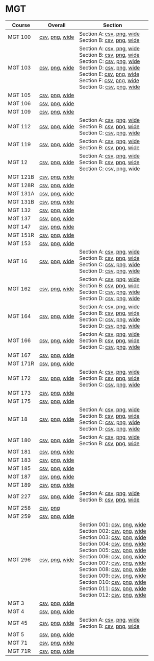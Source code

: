 # MGT

| Course | Overall | Section |
| ------ | ------- | ------- |
| MGT 100 | [csv](https://github.com/UCSD-Historical-Enrollment-Data/2024Spring/blob/main/overall/MGT%20100.csv), [png](https://raw.githubusercontent.com/UCSD-Historical-Enrollment-Data/2024Spring/main/plot_overall/MGT%20100.png), [wide](https://raw.githubusercontent.com/UCSD-Historical-Enrollment-Data/2024Spring/main/plot_overall_wide/MGT%20100.png) | Section A: [csv](https://github.com/UCSD-Historical-Enrollment-Data/2024Spring/blob/main/section/MGT%20100_A.csv), [png](https://raw.githubusercontent.com/UCSD-Historical-Enrollment-Data/2024Spring/main/plot_section/MGT%20100_A.png), [wide](https://raw.githubusercontent.com/UCSD-Historical-Enrollment-Data/2024Spring/main/plot_section_wide/MGT%20100_A.png)<br>Section B: [csv](https://github.com/UCSD-Historical-Enrollment-Data/2024Spring/blob/main/section/MGT%20100_B.csv), [png](https://raw.githubusercontent.com/UCSD-Historical-Enrollment-Data/2024Spring/main/plot_section/MGT%20100_B.png), [wide](https://raw.githubusercontent.com/UCSD-Historical-Enrollment-Data/2024Spring/main/plot_section_wide/MGT%20100_B.png) |
| MGT 103 | [csv](https://github.com/UCSD-Historical-Enrollment-Data/2024Spring/blob/main/overall/MGT%20103.csv), [png](https://raw.githubusercontent.com/UCSD-Historical-Enrollment-Data/2024Spring/main/plot_overall/MGT%20103.png), [wide](https://raw.githubusercontent.com/UCSD-Historical-Enrollment-Data/2024Spring/main/plot_overall_wide/MGT%20103.png) | Section A: [csv](https://github.com/UCSD-Historical-Enrollment-Data/2024Spring/blob/main/section/MGT%20103_A.csv), [png](https://raw.githubusercontent.com/UCSD-Historical-Enrollment-Data/2024Spring/main/plot_section/MGT%20103_A.png), [wide](https://raw.githubusercontent.com/UCSD-Historical-Enrollment-Data/2024Spring/main/plot_section_wide/MGT%20103_A.png)<br>Section B: [csv](https://github.com/UCSD-Historical-Enrollment-Data/2024Spring/blob/main/section/MGT%20103_B.csv), [png](https://raw.githubusercontent.com/UCSD-Historical-Enrollment-Data/2024Spring/main/plot_section/MGT%20103_B.png), [wide](https://raw.githubusercontent.com/UCSD-Historical-Enrollment-Data/2024Spring/main/plot_section_wide/MGT%20103_B.png)<br>Section C: [csv](https://github.com/UCSD-Historical-Enrollment-Data/2024Spring/blob/main/section/MGT%20103_C.csv), [png](https://raw.githubusercontent.com/UCSD-Historical-Enrollment-Data/2024Spring/main/plot_section/MGT%20103_C.png), [wide](https://raw.githubusercontent.com/UCSD-Historical-Enrollment-Data/2024Spring/main/plot_section_wide/MGT%20103_C.png)<br>Section D: [csv](https://github.com/UCSD-Historical-Enrollment-Data/2024Spring/blob/main/section/MGT%20103_D.csv), [png](https://raw.githubusercontent.com/UCSD-Historical-Enrollment-Data/2024Spring/main/plot_section/MGT%20103_D.png), [wide](https://raw.githubusercontent.com/UCSD-Historical-Enrollment-Data/2024Spring/main/plot_section_wide/MGT%20103_D.png)<br>Section E: [csv](https://github.com/UCSD-Historical-Enrollment-Data/2024Spring/blob/main/section/MGT%20103_E.csv), [png](https://raw.githubusercontent.com/UCSD-Historical-Enrollment-Data/2024Spring/main/plot_section/MGT%20103_E.png), [wide](https://raw.githubusercontent.com/UCSD-Historical-Enrollment-Data/2024Spring/main/plot_section_wide/MGT%20103_E.png)<br>Section F: [csv](https://github.com/UCSD-Historical-Enrollment-Data/2024Spring/blob/main/section/MGT%20103_F.csv), [png](https://raw.githubusercontent.com/UCSD-Historical-Enrollment-Data/2024Spring/main/plot_section/MGT%20103_F.png), [wide](https://raw.githubusercontent.com/UCSD-Historical-Enrollment-Data/2024Spring/main/plot_section_wide/MGT%20103_F.png)<br>Section G: [csv](https://github.com/UCSD-Historical-Enrollment-Data/2024Spring/blob/main/section/MGT%20103_G.csv), [png](https://raw.githubusercontent.com/UCSD-Historical-Enrollment-Data/2024Spring/main/plot_section/MGT%20103_G.png), [wide](https://raw.githubusercontent.com/UCSD-Historical-Enrollment-Data/2024Spring/main/plot_section_wide/MGT%20103_G.png) |
| MGT 105 | [csv](https://github.com/UCSD-Historical-Enrollment-Data/2024Spring/blob/main/overall/MGT%20105.csv), [png](https://raw.githubusercontent.com/UCSD-Historical-Enrollment-Data/2024Spring/main/plot_overall/MGT%20105.png), [wide](https://raw.githubusercontent.com/UCSD-Historical-Enrollment-Data/2024Spring/main/plot_overall_wide/MGT%20105.png) |  |
| MGT 106 | [csv](https://github.com/UCSD-Historical-Enrollment-Data/2024Spring/blob/main/overall/MGT%20106.csv), [png](https://raw.githubusercontent.com/UCSD-Historical-Enrollment-Data/2024Spring/main/plot_overall/MGT%20106.png), [wide](https://raw.githubusercontent.com/UCSD-Historical-Enrollment-Data/2024Spring/main/plot_overall_wide/MGT%20106.png) |  |
| MGT 109 | [csv](https://github.com/UCSD-Historical-Enrollment-Data/2024Spring/blob/main/overall/MGT%20109.csv), [png](https://raw.githubusercontent.com/UCSD-Historical-Enrollment-Data/2024Spring/main/plot_overall/MGT%20109.png), [wide](https://raw.githubusercontent.com/UCSD-Historical-Enrollment-Data/2024Spring/main/plot_overall_wide/MGT%20109.png) |  |
| MGT 112 | [csv](https://github.com/UCSD-Historical-Enrollment-Data/2024Spring/blob/main/overall/MGT%20112.csv), [png](https://raw.githubusercontent.com/UCSD-Historical-Enrollment-Data/2024Spring/main/plot_overall/MGT%20112.png), [wide](https://raw.githubusercontent.com/UCSD-Historical-Enrollment-Data/2024Spring/main/plot_overall_wide/MGT%20112.png) | Section A: [csv](https://github.com/UCSD-Historical-Enrollment-Data/2024Spring/blob/main/section/MGT%20112_A.csv), [png](https://raw.githubusercontent.com/UCSD-Historical-Enrollment-Data/2024Spring/main/plot_section/MGT%20112_A.png), [wide](https://raw.githubusercontent.com/UCSD-Historical-Enrollment-Data/2024Spring/main/plot_section_wide/MGT%20112_A.png)<br>Section B: [csv](https://github.com/UCSD-Historical-Enrollment-Data/2024Spring/blob/main/section/MGT%20112_B.csv), [png](https://raw.githubusercontent.com/UCSD-Historical-Enrollment-Data/2024Spring/main/plot_section/MGT%20112_B.png), [wide](https://raw.githubusercontent.com/UCSD-Historical-Enrollment-Data/2024Spring/main/plot_section_wide/MGT%20112_B.png)<br>Section C: [csv](https://github.com/UCSD-Historical-Enrollment-Data/2024Spring/blob/main/section/MGT%20112_C.csv), [png](https://raw.githubusercontent.com/UCSD-Historical-Enrollment-Data/2024Spring/main/plot_section/MGT%20112_C.png), [wide](https://raw.githubusercontent.com/UCSD-Historical-Enrollment-Data/2024Spring/main/plot_section_wide/MGT%20112_C.png) |
| MGT 119 | [csv](https://github.com/UCSD-Historical-Enrollment-Data/2024Spring/blob/main/overall/MGT%20119.csv), [png](https://raw.githubusercontent.com/UCSD-Historical-Enrollment-Data/2024Spring/main/plot_overall/MGT%20119.png), [wide](https://raw.githubusercontent.com/UCSD-Historical-Enrollment-Data/2024Spring/main/plot_overall_wide/MGT%20119.png) | Section A: [csv](https://github.com/UCSD-Historical-Enrollment-Data/2024Spring/blob/main/section/MGT%20119_A.csv), [png](https://raw.githubusercontent.com/UCSD-Historical-Enrollment-Data/2024Spring/main/plot_section/MGT%20119_A.png), [wide](https://raw.githubusercontent.com/UCSD-Historical-Enrollment-Data/2024Spring/main/plot_section_wide/MGT%20119_A.png)<br>Section B: [csv](https://github.com/UCSD-Historical-Enrollment-Data/2024Spring/blob/main/section/MGT%20119_B.csv), [png](https://raw.githubusercontent.com/UCSD-Historical-Enrollment-Data/2024Spring/main/plot_section/MGT%20119_B.png), [wide](https://raw.githubusercontent.com/UCSD-Historical-Enrollment-Data/2024Spring/main/plot_section_wide/MGT%20119_B.png) |
| MGT 12 | [csv](https://github.com/UCSD-Historical-Enrollment-Data/2024Spring/blob/main/overall/MGT%2012.csv), [png](https://raw.githubusercontent.com/UCSD-Historical-Enrollment-Data/2024Spring/main/plot_overall/MGT%2012.png), [wide](https://raw.githubusercontent.com/UCSD-Historical-Enrollment-Data/2024Spring/main/plot_overall_wide/MGT%2012.png) | Section A: [csv](https://github.com/UCSD-Historical-Enrollment-Data/2024Spring/blob/main/section/MGT%2012_A.csv), [png](https://raw.githubusercontent.com/UCSD-Historical-Enrollment-Data/2024Spring/main/plot_section/MGT%2012_A.png), [wide](https://raw.githubusercontent.com/UCSD-Historical-Enrollment-Data/2024Spring/main/plot_section_wide/MGT%2012_A.png)<br>Section B: [csv](https://github.com/UCSD-Historical-Enrollment-Data/2024Spring/blob/main/section/MGT%2012_B.csv), [png](https://raw.githubusercontent.com/UCSD-Historical-Enrollment-Data/2024Spring/main/plot_section/MGT%2012_B.png), [wide](https://raw.githubusercontent.com/UCSD-Historical-Enrollment-Data/2024Spring/main/plot_section_wide/MGT%2012_B.png)<br>Section C: [csv](https://github.com/UCSD-Historical-Enrollment-Data/2024Spring/blob/main/section/MGT%2012_C.csv), [png](https://raw.githubusercontent.com/UCSD-Historical-Enrollment-Data/2024Spring/main/plot_section/MGT%2012_C.png), [wide](https://raw.githubusercontent.com/UCSD-Historical-Enrollment-Data/2024Spring/main/plot_section_wide/MGT%2012_C.png) |
| MGT 121B | [csv](https://github.com/UCSD-Historical-Enrollment-Data/2024Spring/blob/main/overall/MGT%20121B.csv), [png](https://raw.githubusercontent.com/UCSD-Historical-Enrollment-Data/2024Spring/main/plot_overall/MGT%20121B.png), [wide](https://raw.githubusercontent.com/UCSD-Historical-Enrollment-Data/2024Spring/main/plot_overall_wide/MGT%20121B.png) |  |
| MGT 128R | [csv](https://github.com/UCSD-Historical-Enrollment-Data/2024Spring/blob/main/overall/MGT%20128R.csv), [png](https://raw.githubusercontent.com/UCSD-Historical-Enrollment-Data/2024Spring/main/plot_overall/MGT%20128R.png), [wide](https://raw.githubusercontent.com/UCSD-Historical-Enrollment-Data/2024Spring/main/plot_overall_wide/MGT%20128R.png) |  |
| MGT 131A | [csv](https://github.com/UCSD-Historical-Enrollment-Data/2024Spring/blob/main/overall/MGT%20131A.csv), [png](https://raw.githubusercontent.com/UCSD-Historical-Enrollment-Data/2024Spring/main/plot_overall/MGT%20131A.png), [wide](https://raw.githubusercontent.com/UCSD-Historical-Enrollment-Data/2024Spring/main/plot_overall_wide/MGT%20131A.png) |  |
| MGT 131B | [csv](https://github.com/UCSD-Historical-Enrollment-Data/2024Spring/blob/main/overall/MGT%20131B.csv), [png](https://raw.githubusercontent.com/UCSD-Historical-Enrollment-Data/2024Spring/main/plot_overall/MGT%20131B.png), [wide](https://raw.githubusercontent.com/UCSD-Historical-Enrollment-Data/2024Spring/main/plot_overall_wide/MGT%20131B.png) |  |
| MGT 132 | [csv](https://github.com/UCSD-Historical-Enrollment-Data/2024Spring/blob/main/overall/MGT%20132.csv), [png](https://raw.githubusercontent.com/UCSD-Historical-Enrollment-Data/2024Spring/main/plot_overall/MGT%20132.png), [wide](https://raw.githubusercontent.com/UCSD-Historical-Enrollment-Data/2024Spring/main/plot_overall_wide/MGT%20132.png) |  |
| MGT 137 | [csv](https://github.com/UCSD-Historical-Enrollment-Data/2024Spring/blob/main/overall/MGT%20137.csv), [png](https://raw.githubusercontent.com/UCSD-Historical-Enrollment-Data/2024Spring/main/plot_overall/MGT%20137.png), [wide](https://raw.githubusercontent.com/UCSD-Historical-Enrollment-Data/2024Spring/main/plot_overall_wide/MGT%20137.png) |  |
| MGT 147 | [csv](https://github.com/UCSD-Historical-Enrollment-Data/2024Spring/blob/main/overall/MGT%20147.csv), [png](https://raw.githubusercontent.com/UCSD-Historical-Enrollment-Data/2024Spring/main/plot_overall/MGT%20147.png), [wide](https://raw.githubusercontent.com/UCSD-Historical-Enrollment-Data/2024Spring/main/plot_overall_wide/MGT%20147.png) |  |
| MGT 151R | [csv](https://github.com/UCSD-Historical-Enrollment-Data/2024Spring/blob/main/overall/MGT%20151R.csv), [png](https://raw.githubusercontent.com/UCSD-Historical-Enrollment-Data/2024Spring/main/plot_overall/MGT%20151R.png), [wide](https://raw.githubusercontent.com/UCSD-Historical-Enrollment-Data/2024Spring/main/plot_overall_wide/MGT%20151R.png) |  |
| MGT 153 | [csv](https://github.com/UCSD-Historical-Enrollment-Data/2024Spring/blob/main/overall/MGT%20153.csv), [png](https://raw.githubusercontent.com/UCSD-Historical-Enrollment-Data/2024Spring/main/plot_overall/MGT%20153.png), [wide](https://raw.githubusercontent.com/UCSD-Historical-Enrollment-Data/2024Spring/main/plot_overall_wide/MGT%20153.png) |  |
| MGT 16 | [csv](https://github.com/UCSD-Historical-Enrollment-Data/2024Spring/blob/main/overall/MGT%2016.csv), [png](https://raw.githubusercontent.com/UCSD-Historical-Enrollment-Data/2024Spring/main/plot_overall/MGT%2016.png), [wide](https://raw.githubusercontent.com/UCSD-Historical-Enrollment-Data/2024Spring/main/plot_overall_wide/MGT%2016.png) | Section A: [csv](https://github.com/UCSD-Historical-Enrollment-Data/2024Spring/blob/main/section/MGT%2016_A.csv), [png](https://raw.githubusercontent.com/UCSD-Historical-Enrollment-Data/2024Spring/main/plot_section/MGT%2016_A.png), [wide](https://raw.githubusercontent.com/UCSD-Historical-Enrollment-Data/2024Spring/main/plot_section_wide/MGT%2016_A.png)<br>Section B: [csv](https://github.com/UCSD-Historical-Enrollment-Data/2024Spring/blob/main/section/MGT%2016_B.csv), [png](https://raw.githubusercontent.com/UCSD-Historical-Enrollment-Data/2024Spring/main/plot_section/MGT%2016_B.png), [wide](https://raw.githubusercontent.com/UCSD-Historical-Enrollment-Data/2024Spring/main/plot_section_wide/MGT%2016_B.png)<br>Section C: [csv](https://github.com/UCSD-Historical-Enrollment-Data/2024Spring/blob/main/section/MGT%2016_C.csv), [png](https://raw.githubusercontent.com/UCSD-Historical-Enrollment-Data/2024Spring/main/plot_section/MGT%2016_C.png), [wide](https://raw.githubusercontent.com/UCSD-Historical-Enrollment-Data/2024Spring/main/plot_section_wide/MGT%2016_C.png)<br>Section D: [csv](https://github.com/UCSD-Historical-Enrollment-Data/2024Spring/blob/main/section/MGT%2016_D.csv), [png](https://raw.githubusercontent.com/UCSD-Historical-Enrollment-Data/2024Spring/main/plot_section/MGT%2016_D.png), [wide](https://raw.githubusercontent.com/UCSD-Historical-Enrollment-Data/2024Spring/main/plot_section_wide/MGT%2016_D.png) |
| MGT 162 | [csv](https://github.com/UCSD-Historical-Enrollment-Data/2024Spring/blob/main/overall/MGT%20162.csv), [png](https://raw.githubusercontent.com/UCSD-Historical-Enrollment-Data/2024Spring/main/plot_overall/MGT%20162.png), [wide](https://raw.githubusercontent.com/UCSD-Historical-Enrollment-Data/2024Spring/main/plot_overall_wide/MGT%20162.png) | Section A: [csv](https://github.com/UCSD-Historical-Enrollment-Data/2024Spring/blob/main/section/MGT%20162_A.csv), [png](https://raw.githubusercontent.com/UCSD-Historical-Enrollment-Data/2024Spring/main/plot_section/MGT%20162_A.png), [wide](https://raw.githubusercontent.com/UCSD-Historical-Enrollment-Data/2024Spring/main/plot_section_wide/MGT%20162_A.png)<br>Section B: [csv](https://github.com/UCSD-Historical-Enrollment-Data/2024Spring/blob/main/section/MGT%20162_B.csv), [png](https://raw.githubusercontent.com/UCSD-Historical-Enrollment-Data/2024Spring/main/plot_section/MGT%20162_B.png), [wide](https://raw.githubusercontent.com/UCSD-Historical-Enrollment-Data/2024Spring/main/plot_section_wide/MGT%20162_B.png)<br>Section C: [csv](https://github.com/UCSD-Historical-Enrollment-Data/2024Spring/blob/main/section/MGT%20162_C.csv), [png](https://raw.githubusercontent.com/UCSD-Historical-Enrollment-Data/2024Spring/main/plot_section/MGT%20162_C.png), [wide](https://raw.githubusercontent.com/UCSD-Historical-Enrollment-Data/2024Spring/main/plot_section_wide/MGT%20162_C.png)<br>Section D: [csv](https://github.com/UCSD-Historical-Enrollment-Data/2024Spring/blob/main/section/MGT%20162_D.csv), [png](https://raw.githubusercontent.com/UCSD-Historical-Enrollment-Data/2024Spring/main/plot_section/MGT%20162_D.png), [wide](https://raw.githubusercontent.com/UCSD-Historical-Enrollment-Data/2024Spring/main/plot_section_wide/MGT%20162_D.png) |
| MGT 164 | [csv](https://github.com/UCSD-Historical-Enrollment-Data/2024Spring/blob/main/overall/MGT%20164.csv), [png](https://raw.githubusercontent.com/UCSD-Historical-Enrollment-Data/2024Spring/main/plot_overall/MGT%20164.png), [wide](https://raw.githubusercontent.com/UCSD-Historical-Enrollment-Data/2024Spring/main/plot_overall_wide/MGT%20164.png) | Section A: [csv](https://github.com/UCSD-Historical-Enrollment-Data/2024Spring/blob/main/section/MGT%20164_A.csv), [png](https://raw.githubusercontent.com/UCSD-Historical-Enrollment-Data/2024Spring/main/plot_section/MGT%20164_A.png), [wide](https://raw.githubusercontent.com/UCSD-Historical-Enrollment-Data/2024Spring/main/plot_section_wide/MGT%20164_A.png)<br>Section B: [csv](https://github.com/UCSD-Historical-Enrollment-Data/2024Spring/blob/main/section/MGT%20164_B.csv), [png](https://raw.githubusercontent.com/UCSD-Historical-Enrollment-Data/2024Spring/main/plot_section/MGT%20164_B.png), [wide](https://raw.githubusercontent.com/UCSD-Historical-Enrollment-Data/2024Spring/main/plot_section_wide/MGT%20164_B.png)<br>Section C: [csv](https://github.com/UCSD-Historical-Enrollment-Data/2024Spring/blob/main/section/MGT%20164_C.csv), [png](https://raw.githubusercontent.com/UCSD-Historical-Enrollment-Data/2024Spring/main/plot_section/MGT%20164_C.png), [wide](https://raw.githubusercontent.com/UCSD-Historical-Enrollment-Data/2024Spring/main/plot_section_wide/MGT%20164_C.png)<br>Section D: [csv](https://github.com/UCSD-Historical-Enrollment-Data/2024Spring/blob/main/section/MGT%20164_D.csv), [png](https://raw.githubusercontent.com/UCSD-Historical-Enrollment-Data/2024Spring/main/plot_section/MGT%20164_D.png), [wide](https://raw.githubusercontent.com/UCSD-Historical-Enrollment-Data/2024Spring/main/plot_section_wide/MGT%20164_D.png) |
| MGT 166 | [csv](https://github.com/UCSD-Historical-Enrollment-Data/2024Spring/blob/main/overall/MGT%20166.csv), [png](https://raw.githubusercontent.com/UCSD-Historical-Enrollment-Data/2024Spring/main/plot_overall/MGT%20166.png), [wide](https://raw.githubusercontent.com/UCSD-Historical-Enrollment-Data/2024Spring/main/plot_overall_wide/MGT%20166.png) | Section A: [csv](https://github.com/UCSD-Historical-Enrollment-Data/2024Spring/blob/main/section/MGT%20166_A.csv), [png](https://raw.githubusercontent.com/UCSD-Historical-Enrollment-Data/2024Spring/main/plot_section/MGT%20166_A.png), [wide](https://raw.githubusercontent.com/UCSD-Historical-Enrollment-Data/2024Spring/main/plot_section_wide/MGT%20166_A.png)<br>Section B: [csv](https://github.com/UCSD-Historical-Enrollment-Data/2024Spring/blob/main/section/MGT%20166_B.csv), [png](https://raw.githubusercontent.com/UCSD-Historical-Enrollment-Data/2024Spring/main/plot_section/MGT%20166_B.png), [wide](https://raw.githubusercontent.com/UCSD-Historical-Enrollment-Data/2024Spring/main/plot_section_wide/MGT%20166_B.png)<br>Section C: [csv](https://github.com/UCSD-Historical-Enrollment-Data/2024Spring/blob/main/section/MGT%20166_C.csv), [png](https://raw.githubusercontent.com/UCSD-Historical-Enrollment-Data/2024Spring/main/plot_section/MGT%20166_C.png), [wide](https://raw.githubusercontent.com/UCSD-Historical-Enrollment-Data/2024Spring/main/plot_section_wide/MGT%20166_C.png) |
| MGT 167 | [csv](https://github.com/UCSD-Historical-Enrollment-Data/2024Spring/blob/main/overall/MGT%20167.csv), [png](https://raw.githubusercontent.com/UCSD-Historical-Enrollment-Data/2024Spring/main/plot_overall/MGT%20167.png), [wide](https://raw.githubusercontent.com/UCSD-Historical-Enrollment-Data/2024Spring/main/plot_overall_wide/MGT%20167.png) |  |
| MGT 171R | [csv](https://github.com/UCSD-Historical-Enrollment-Data/2024Spring/blob/main/overall/MGT%20171R.csv), [png](https://raw.githubusercontent.com/UCSD-Historical-Enrollment-Data/2024Spring/main/plot_overall/MGT%20171R.png), [wide](https://raw.githubusercontent.com/UCSD-Historical-Enrollment-Data/2024Spring/main/plot_overall_wide/MGT%20171R.png) |  |
| MGT 172 | [csv](https://github.com/UCSD-Historical-Enrollment-Data/2024Spring/blob/main/overall/MGT%20172.csv), [png](https://raw.githubusercontent.com/UCSD-Historical-Enrollment-Data/2024Spring/main/plot_overall/MGT%20172.png), [wide](https://raw.githubusercontent.com/UCSD-Historical-Enrollment-Data/2024Spring/main/plot_overall_wide/MGT%20172.png) | Section A: [csv](https://github.com/UCSD-Historical-Enrollment-Data/2024Spring/blob/main/section/MGT%20172_A.csv), [png](https://raw.githubusercontent.com/UCSD-Historical-Enrollment-Data/2024Spring/main/plot_section/MGT%20172_A.png), [wide](https://raw.githubusercontent.com/UCSD-Historical-Enrollment-Data/2024Spring/main/plot_section_wide/MGT%20172_A.png)<br>Section B: [csv](https://github.com/UCSD-Historical-Enrollment-Data/2024Spring/blob/main/section/MGT%20172_B.csv), [png](https://raw.githubusercontent.com/UCSD-Historical-Enrollment-Data/2024Spring/main/plot_section/MGT%20172_B.png), [wide](https://raw.githubusercontent.com/UCSD-Historical-Enrollment-Data/2024Spring/main/plot_section_wide/MGT%20172_B.png)<br>Section C: [csv](https://github.com/UCSD-Historical-Enrollment-Data/2024Spring/blob/main/section/MGT%20172_C.csv), [png](https://raw.githubusercontent.com/UCSD-Historical-Enrollment-Data/2024Spring/main/plot_section/MGT%20172_C.png), [wide](https://raw.githubusercontent.com/UCSD-Historical-Enrollment-Data/2024Spring/main/plot_section_wide/MGT%20172_C.png) |
| MGT 173 | [csv](https://github.com/UCSD-Historical-Enrollment-Data/2024Spring/blob/main/overall/MGT%20173.csv), [png](https://raw.githubusercontent.com/UCSD-Historical-Enrollment-Data/2024Spring/main/plot_overall/MGT%20173.png), [wide](https://raw.githubusercontent.com/UCSD-Historical-Enrollment-Data/2024Spring/main/plot_overall_wide/MGT%20173.png) |  |
| MGT 175 | [csv](https://github.com/UCSD-Historical-Enrollment-Data/2024Spring/blob/main/overall/MGT%20175.csv), [png](https://raw.githubusercontent.com/UCSD-Historical-Enrollment-Data/2024Spring/main/plot_overall/MGT%20175.png), [wide](https://raw.githubusercontent.com/UCSD-Historical-Enrollment-Data/2024Spring/main/plot_overall_wide/MGT%20175.png) |  |
| MGT 18 | [csv](https://github.com/UCSD-Historical-Enrollment-Data/2024Spring/blob/main/overall/MGT%2018.csv), [png](https://raw.githubusercontent.com/UCSD-Historical-Enrollment-Data/2024Spring/main/plot_overall/MGT%2018.png), [wide](https://raw.githubusercontent.com/UCSD-Historical-Enrollment-Data/2024Spring/main/plot_overall_wide/MGT%2018.png) | Section A: [csv](https://github.com/UCSD-Historical-Enrollment-Data/2024Spring/blob/main/section/MGT%2018_A.csv), [png](https://raw.githubusercontent.com/UCSD-Historical-Enrollment-Data/2024Spring/main/plot_section/MGT%2018_A.png), [wide](https://raw.githubusercontent.com/UCSD-Historical-Enrollment-Data/2024Spring/main/plot_section_wide/MGT%2018_A.png)<br>Section B: [csv](https://github.com/UCSD-Historical-Enrollment-Data/2024Spring/blob/main/section/MGT%2018_B.csv), [png](https://raw.githubusercontent.com/UCSD-Historical-Enrollment-Data/2024Spring/main/plot_section/MGT%2018_B.png), [wide](https://raw.githubusercontent.com/UCSD-Historical-Enrollment-Data/2024Spring/main/plot_section_wide/MGT%2018_B.png)<br>Section C: [csv](https://github.com/UCSD-Historical-Enrollment-Data/2024Spring/blob/main/section/MGT%2018_C.csv), [png](https://raw.githubusercontent.com/UCSD-Historical-Enrollment-Data/2024Spring/main/plot_section/MGT%2018_C.png), [wide](https://raw.githubusercontent.com/UCSD-Historical-Enrollment-Data/2024Spring/main/plot_section_wide/MGT%2018_C.png)<br>Section D: [csv](https://github.com/UCSD-Historical-Enrollment-Data/2024Spring/blob/main/section/MGT%2018_D.csv), [png](https://raw.githubusercontent.com/UCSD-Historical-Enrollment-Data/2024Spring/main/plot_section/MGT%2018_D.png), [wide](https://raw.githubusercontent.com/UCSD-Historical-Enrollment-Data/2024Spring/main/plot_section_wide/MGT%2018_D.png) |
| MGT 180 | [csv](https://github.com/UCSD-Historical-Enrollment-Data/2024Spring/blob/main/overall/MGT%20180.csv), [png](https://raw.githubusercontent.com/UCSD-Historical-Enrollment-Data/2024Spring/main/plot_overall/MGT%20180.png), [wide](https://raw.githubusercontent.com/UCSD-Historical-Enrollment-Data/2024Spring/main/plot_overall_wide/MGT%20180.png) | Section A: [csv](https://github.com/UCSD-Historical-Enrollment-Data/2024Spring/blob/main/section/MGT%20180_A.csv), [png](https://raw.githubusercontent.com/UCSD-Historical-Enrollment-Data/2024Spring/main/plot_section/MGT%20180_A.png), [wide](https://raw.githubusercontent.com/UCSD-Historical-Enrollment-Data/2024Spring/main/plot_section_wide/MGT%20180_A.png)<br>Section B: [csv](https://github.com/UCSD-Historical-Enrollment-Data/2024Spring/blob/main/section/MGT%20180_B.csv), [png](https://raw.githubusercontent.com/UCSD-Historical-Enrollment-Data/2024Spring/main/plot_section/MGT%20180_B.png), [wide](https://raw.githubusercontent.com/UCSD-Historical-Enrollment-Data/2024Spring/main/plot_section_wide/MGT%20180_B.png) |
| MGT 181 | [csv](https://github.com/UCSD-Historical-Enrollment-Data/2024Spring/blob/main/overall/MGT%20181.csv), [png](https://raw.githubusercontent.com/UCSD-Historical-Enrollment-Data/2024Spring/main/plot_overall/MGT%20181.png), [wide](https://raw.githubusercontent.com/UCSD-Historical-Enrollment-Data/2024Spring/main/plot_overall_wide/MGT%20181.png) |  |
| MGT 183 | [csv](https://github.com/UCSD-Historical-Enrollment-Data/2024Spring/blob/main/overall/MGT%20183.csv), [png](https://raw.githubusercontent.com/UCSD-Historical-Enrollment-Data/2024Spring/main/plot_overall/MGT%20183.png), [wide](https://raw.githubusercontent.com/UCSD-Historical-Enrollment-Data/2024Spring/main/plot_overall_wide/MGT%20183.png) |  |
| MGT 185 | [csv](https://github.com/UCSD-Historical-Enrollment-Data/2024Spring/blob/main/overall/MGT%20185.csv), [png](https://raw.githubusercontent.com/UCSD-Historical-Enrollment-Data/2024Spring/main/plot_overall/MGT%20185.png), [wide](https://raw.githubusercontent.com/UCSD-Historical-Enrollment-Data/2024Spring/main/plot_overall_wide/MGT%20185.png) |  |
| MGT 187 | [csv](https://github.com/UCSD-Historical-Enrollment-Data/2024Spring/blob/main/overall/MGT%20187.csv), [png](https://raw.githubusercontent.com/UCSD-Historical-Enrollment-Data/2024Spring/main/plot_overall/MGT%20187.png), [wide](https://raw.githubusercontent.com/UCSD-Historical-Enrollment-Data/2024Spring/main/plot_overall_wide/MGT%20187.png) |  |
| MGT 189 | [csv](https://github.com/UCSD-Historical-Enrollment-Data/2024Spring/blob/main/overall/MGT%20189.csv), [png](https://raw.githubusercontent.com/UCSD-Historical-Enrollment-Data/2024Spring/main/plot_overall/MGT%20189.png), [wide](https://raw.githubusercontent.com/UCSD-Historical-Enrollment-Data/2024Spring/main/plot_overall_wide/MGT%20189.png) |  |
| MGT 227 | [csv](https://github.com/UCSD-Historical-Enrollment-Data/2024Spring/blob/main/overall/MGT%20227.csv), [png](https://raw.githubusercontent.com/UCSD-Historical-Enrollment-Data/2024Spring/main/plot_overall/MGT%20227.png), [wide](https://raw.githubusercontent.com/UCSD-Historical-Enrollment-Data/2024Spring/main/plot_overall_wide/MGT%20227.png) | Section A: [csv](https://github.com/UCSD-Historical-Enrollment-Data/2024Spring/blob/main/section/MGT%20227_A.csv), [png](https://raw.githubusercontent.com/UCSD-Historical-Enrollment-Data/2024Spring/main/plot_section/MGT%20227_A.png), [wide](https://raw.githubusercontent.com/UCSD-Historical-Enrollment-Data/2024Spring/main/plot_section_wide/MGT%20227_A.png)<br>Section B: [csv](https://github.com/UCSD-Historical-Enrollment-Data/2024Spring/blob/main/section/MGT%20227_B.csv), [png](https://raw.githubusercontent.com/UCSD-Historical-Enrollment-Data/2024Spring/main/plot_section/MGT%20227_B.png), [wide](https://raw.githubusercontent.com/UCSD-Historical-Enrollment-Data/2024Spring/main/plot_section_wide/MGT%20227_B.png) |
| MGT 258 | [csv](https://github.com/UCSD-Historical-Enrollment-Data/2024Spring/blob/main/overall/MGT%20258.csv), [png](https://raw.githubusercontent.com/UCSD-Historical-Enrollment-Data/2024Spring/main/plot_overall/MGT%20258.png) |  |
| MGT 259 | [csv](https://github.com/UCSD-Historical-Enrollment-Data/2024Spring/blob/main/overall/MGT%20259.csv), [png](https://raw.githubusercontent.com/UCSD-Historical-Enrollment-Data/2024Spring/main/plot_overall/MGT%20259.png), [wide](https://raw.githubusercontent.com/UCSD-Historical-Enrollment-Data/2024Spring/main/plot_overall_wide/MGT%20259.png) |  |
| MGT 296 | [csv](https://github.com/UCSD-Historical-Enrollment-Data/2024Spring/blob/main/overall/MGT%20296.csv), [png](https://raw.githubusercontent.com/UCSD-Historical-Enrollment-Data/2024Spring/main/plot_overall/MGT%20296.png), [wide](https://raw.githubusercontent.com/UCSD-Historical-Enrollment-Data/2024Spring/main/plot_overall_wide/MGT%20296.png) | Section 001: [csv](https://github.com/UCSD-Historical-Enrollment-Data/2024Spring/blob/main/section/MGT%20296_001.csv), [png](https://raw.githubusercontent.com/UCSD-Historical-Enrollment-Data/2024Spring/main/plot_section/MGT%20296_001.png), [wide](https://raw.githubusercontent.com/UCSD-Historical-Enrollment-Data/2024Spring/main/plot_section_wide/MGT%20296_001.png)<br>Section 002: [csv](https://github.com/UCSD-Historical-Enrollment-Data/2024Spring/blob/main/section/MGT%20296_002.csv), [png](https://raw.githubusercontent.com/UCSD-Historical-Enrollment-Data/2024Spring/main/plot_section/MGT%20296_002.png), [wide](https://raw.githubusercontent.com/UCSD-Historical-Enrollment-Data/2024Spring/main/plot_section_wide/MGT%20296_002.png)<br>Section 003: [csv](https://github.com/UCSD-Historical-Enrollment-Data/2024Spring/blob/main/section/MGT%20296_003.csv), [png](https://raw.githubusercontent.com/UCSD-Historical-Enrollment-Data/2024Spring/main/plot_section/MGT%20296_003.png), [wide](https://raw.githubusercontent.com/UCSD-Historical-Enrollment-Data/2024Spring/main/plot_section_wide/MGT%20296_003.png)<br>Section 004: [csv](https://github.com/UCSD-Historical-Enrollment-Data/2024Spring/blob/main/section/MGT%20296_004.csv), [png](https://raw.githubusercontent.com/UCSD-Historical-Enrollment-Data/2024Spring/main/plot_section/MGT%20296_004.png), [wide](https://raw.githubusercontent.com/UCSD-Historical-Enrollment-Data/2024Spring/main/plot_section_wide/MGT%20296_004.png)<br>Section 005: [csv](https://github.com/UCSD-Historical-Enrollment-Data/2024Spring/blob/main/section/MGT%20296_005.csv), [png](https://raw.githubusercontent.com/UCSD-Historical-Enrollment-Data/2024Spring/main/plot_section/MGT%20296_005.png), [wide](https://raw.githubusercontent.com/UCSD-Historical-Enrollment-Data/2024Spring/main/plot_section_wide/MGT%20296_005.png)<br>Section 006: [csv](https://github.com/UCSD-Historical-Enrollment-Data/2024Spring/blob/main/section/MGT%20296_006.csv), [png](https://raw.githubusercontent.com/UCSD-Historical-Enrollment-Data/2024Spring/main/plot_section/MGT%20296_006.png), [wide](https://raw.githubusercontent.com/UCSD-Historical-Enrollment-Data/2024Spring/main/plot_section_wide/MGT%20296_006.png)<br>Section 007: [csv](https://github.com/UCSD-Historical-Enrollment-Data/2024Spring/blob/main/section/MGT%20296_007.csv), [png](https://raw.githubusercontent.com/UCSD-Historical-Enrollment-Data/2024Spring/main/plot_section/MGT%20296_007.png), [wide](https://raw.githubusercontent.com/UCSD-Historical-Enrollment-Data/2024Spring/main/plot_section_wide/MGT%20296_007.png)<br>Section 008: [csv](https://github.com/UCSD-Historical-Enrollment-Data/2024Spring/blob/main/section/MGT%20296_008.csv), [png](https://raw.githubusercontent.com/UCSD-Historical-Enrollment-Data/2024Spring/main/plot_section/MGT%20296_008.png), [wide](https://raw.githubusercontent.com/UCSD-Historical-Enrollment-Data/2024Spring/main/plot_section_wide/MGT%20296_008.png)<br>Section 009: [csv](https://github.com/UCSD-Historical-Enrollment-Data/2024Spring/blob/main/section/MGT%20296_009.csv), [png](https://raw.githubusercontent.com/UCSD-Historical-Enrollment-Data/2024Spring/main/plot_section/MGT%20296_009.png), [wide](https://raw.githubusercontent.com/UCSD-Historical-Enrollment-Data/2024Spring/main/plot_section_wide/MGT%20296_009.png)<br>Section 010: [csv](https://github.com/UCSD-Historical-Enrollment-Data/2024Spring/blob/main/section/MGT%20296_010.csv), [png](https://raw.githubusercontent.com/UCSD-Historical-Enrollment-Data/2024Spring/main/plot_section/MGT%20296_010.png), [wide](https://raw.githubusercontent.com/UCSD-Historical-Enrollment-Data/2024Spring/main/plot_section_wide/MGT%20296_010.png)<br>Section 011: [csv](https://github.com/UCSD-Historical-Enrollment-Data/2024Spring/blob/main/section/MGT%20296_011.csv), [png](https://raw.githubusercontent.com/UCSD-Historical-Enrollment-Data/2024Spring/main/plot_section/MGT%20296_011.png), [wide](https://raw.githubusercontent.com/UCSD-Historical-Enrollment-Data/2024Spring/main/plot_section_wide/MGT%20296_011.png)<br>Section 012: [csv](https://github.com/UCSD-Historical-Enrollment-Data/2024Spring/blob/main/section/MGT%20296_012.csv), [png](https://raw.githubusercontent.com/UCSD-Historical-Enrollment-Data/2024Spring/main/plot_section/MGT%20296_012.png), [wide](https://raw.githubusercontent.com/UCSD-Historical-Enrollment-Data/2024Spring/main/plot_section_wide/MGT%20296_012.png) |
| MGT 3 | [csv](https://github.com/UCSD-Historical-Enrollment-Data/2024Spring/blob/main/overall/MGT%203.csv), [png](https://raw.githubusercontent.com/UCSD-Historical-Enrollment-Data/2024Spring/main/plot_overall/MGT%203.png), [wide](https://raw.githubusercontent.com/UCSD-Historical-Enrollment-Data/2024Spring/main/plot_overall_wide/MGT%203.png) |  |
| MGT 4 | [csv](https://github.com/UCSD-Historical-Enrollment-Data/2024Spring/blob/main/overall/MGT%204.csv), [png](https://raw.githubusercontent.com/UCSD-Historical-Enrollment-Data/2024Spring/main/plot_overall/MGT%204.png), [wide](https://raw.githubusercontent.com/UCSD-Historical-Enrollment-Data/2024Spring/main/plot_overall_wide/MGT%204.png) |  |
| MGT 45 | [csv](https://github.com/UCSD-Historical-Enrollment-Data/2024Spring/blob/main/overall/MGT%2045.csv), [png](https://raw.githubusercontent.com/UCSD-Historical-Enrollment-Data/2024Spring/main/plot_overall/MGT%2045.png), [wide](https://raw.githubusercontent.com/UCSD-Historical-Enrollment-Data/2024Spring/main/plot_overall_wide/MGT%2045.png) | Section A: [csv](https://github.com/UCSD-Historical-Enrollment-Data/2024Spring/blob/main/section/MGT%2045_A.csv), [png](https://raw.githubusercontent.com/UCSD-Historical-Enrollment-Data/2024Spring/main/plot_section/MGT%2045_A.png), [wide](https://raw.githubusercontent.com/UCSD-Historical-Enrollment-Data/2024Spring/main/plot_section_wide/MGT%2045_A.png)<br>Section B: [csv](https://github.com/UCSD-Historical-Enrollment-Data/2024Spring/blob/main/section/MGT%2045_B.csv), [png](https://raw.githubusercontent.com/UCSD-Historical-Enrollment-Data/2024Spring/main/plot_section/MGT%2045_B.png), [wide](https://raw.githubusercontent.com/UCSD-Historical-Enrollment-Data/2024Spring/main/plot_section_wide/MGT%2045_B.png) |
| MGT 5 | [csv](https://github.com/UCSD-Historical-Enrollment-Data/2024Spring/blob/main/overall/MGT%205.csv), [png](https://raw.githubusercontent.com/UCSD-Historical-Enrollment-Data/2024Spring/main/plot_overall/MGT%205.png), [wide](https://raw.githubusercontent.com/UCSD-Historical-Enrollment-Data/2024Spring/main/plot_overall_wide/MGT%205.png) |  |
| MGT 71 | [csv](https://github.com/UCSD-Historical-Enrollment-Data/2024Spring/blob/main/overall/MGT%2071.csv), [png](https://raw.githubusercontent.com/UCSD-Historical-Enrollment-Data/2024Spring/main/plot_overall/MGT%2071.png), [wide](https://raw.githubusercontent.com/UCSD-Historical-Enrollment-Data/2024Spring/main/plot_overall_wide/MGT%2071.png) |  |
| MGT 71R | [csv](https://github.com/UCSD-Historical-Enrollment-Data/2024Spring/blob/main/overall/MGT%2071R.csv), [png](https://raw.githubusercontent.com/UCSD-Historical-Enrollment-Data/2024Spring/main/plot_overall/MGT%2071R.png), [wide](https://raw.githubusercontent.com/UCSD-Historical-Enrollment-Data/2024Spring/main/plot_overall_wide/MGT%2071R.png) |  |
